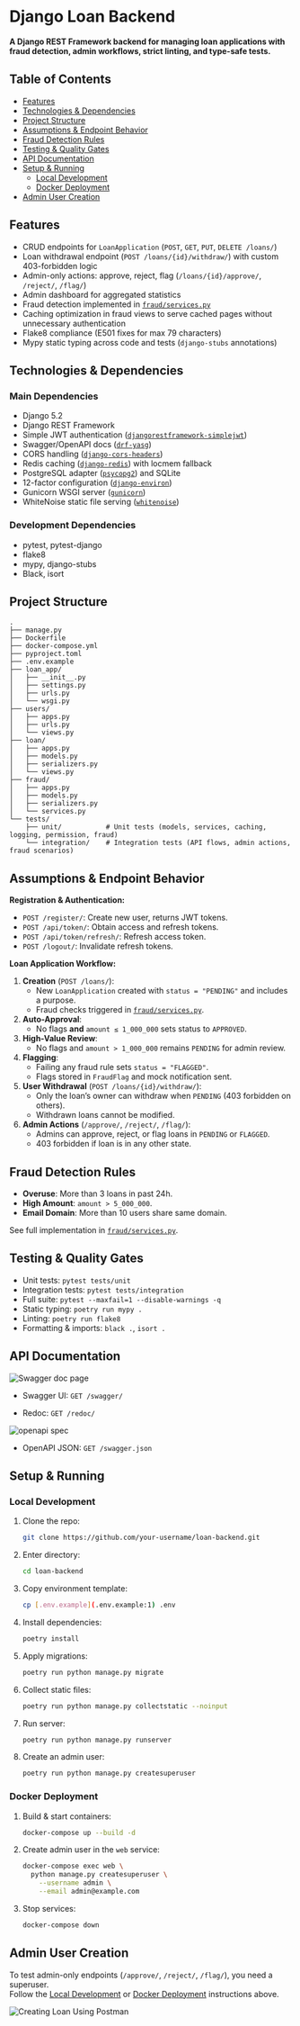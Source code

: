 # Django Loan Backend

**A Django REST Framework backend for managing loan applications with fraud detection, admin workflows, strict linting, and type-safe tests.**

## Table of Contents
- [Features](#features)
- [Technologies & Dependencies](#technologies--dependencies)
- [Project Structure](#project-structure)
- [Assumptions & Endpoint Behavior](#assumptions--endpoint-behavior)
- [Fraud Detection Rules](#fraud-detection-rules)
- [Testing & Quality Gates](#testing--quality-gates)
- [API Documentation](#api-documentation)
- [Setup & Running](#setup--running)
  - [Local Development](#local-development)
  - [Docker Deployment](#docker-deployment)
- [Admin User Creation](#admin-user-creation)

## Features
- CRUD endpoints for `LoanApplication` (`POST`, `GET`, `PUT`, `DELETE /loans/`)
- Loan withdrawal endpoint (`POST /loans/{id}/withdraw/`) with custom 403-forbidden logic
- Admin-only actions: approve, reject, flag (`/loans/{id}/approve/`, `/reject/`, `/flag/`)
- Admin dashboard for aggregated statistics
- Fraud detection implemented in [`fraud/services.py`](fraud/services.py:26)
- Caching optimization in fraud views to serve cached pages without unnecessary authentication
- Flake8 compliance (E501 fixes for max 79 characters)
- Mypy static typing across code and tests (`django-stubs` annotations)

## Technologies & Dependencies

### Main Dependencies
- Django 5.2
- Django REST Framework
- Simple JWT authentication ([`djangorestframework-simplejwt`](https://pypi.org/project/djangorestframework-simplejwt/))
- Swagger/OpenAPI docs ([`drf-yasg`](https://pypi.org/project/drf-yasg/))
- CORS handling ([`django-cors-headers`](https://pypi.org/project/django-cors-headers/))
- Redis caching ([`django-redis`](https://pypi.org/project/django-redis/)) with locmem fallback
- PostgreSQL adapter ([`psycopg2`](https://pypi.org/project/psycopg2/)) and SQLite
- 12-factor configuration ([`django-environ`](https://pypi.org/project/django-environ/))
- Gunicorn WSGI server ([`gunicorn`](https://pypi.org/project/gunicorn/))
- WhiteNoise static file serving ([`whitenoise`](https://pypi.org/project/whitenoise/))

### Development Dependencies
- pytest, pytest-django
- flake8
- mypy, django-stubs
- Black, isort

## Project Structure

```
.
├── manage.py
├── Dockerfile
├── docker-compose.yml
├── pyproject.toml
├── .env.example
├── loan_app/
│   ├── __init__.py
│   ├── settings.py
│   ├── urls.py
│   └── wsgi.py
├── users/
│   ├── apps.py
│   ├── urls.py
│   └── views.py
├── loan/
│   ├── apps.py
│   ├── models.py
│   ├── serializers.py
│   └── views.py
├── fraud/
│   ├── apps.py
│   ├── models.py
│   ├── serializers.py
│   └── services.py
└── tests/
    ├── unit/           # Unit tests (models, services, caching, logging, permission, fraud)
    └── integration/    # Integration tests (API flows, admin actions, fraud scenarios)
```

## Assumptions & Endpoint Behavior

**Registration & Authentication:**
- `POST /register/`: Create new user, returns JWT tokens.
- `POST /api/token/`: Obtain access and refresh tokens.
- `POST /api/token/refresh/`: Refresh access token.
- `POST /logout/`: Invalidate refresh tokens.

**Loan Application Workflow:**
1. **Creation** (`POST /loans/`):
   - New `LoanApplication` created with `status = "PENDING"` and includes a purpose.
   - Fraud checks triggered in [`fraud/services.py`](fraud/services.py:26).
2. **Auto-Approval**:  
   - No flags **and** `amount ≤ 1_000_000` sets status to `APPROVED`.
3. **High-Value Review**:  
   - No flags and `amount > 1_000_000` remains `PENDING` for admin review.
4. **Flagging**:  
   - Failing any fraud rule sets `status = "FLAGGED"`.
   - Flags stored in `FraudFlag` and mock notification sent.
5. **User Withdrawal** (`POST /loans/{id}/withdraw/`):
   - Only the loan’s owner can withdraw when `PENDING` (403 forbidden on others).
   - Withdrawn loans cannot be modified.
6. **Admin Actions** (`/approve/`, `/reject/`, `/flag/`):
   - Admins can approve, reject, or flag loans in `PENDING` or `FLAGGED`.
   - 403 forbidden if loan is in any other state.

## Fraud Detection Rules
- **Overuse**: More than 3 loans in past 24h.
- **High Amount**: `amount > 5_000_000`.
- **Email Domain**: More than 10 users share same domain.

See full implementation in [`fraud/services.py`](fraud/services.py:26).

## Testing & Quality Gates
- Unit tests: `pytest tests/unit`
- Integration tests: `pytest tests/integration`
- Full suite: `pytest --maxfail=1 --disable-warnings -q`
- Static typing: `poetry run mypy .`
- Linting: `poetry run flake8`
- Formatting & imports: `black .`, `isort .`

## API Documentation

![Swagger doc page](docs-files/images/swagger.png)

- Swagger UI: `GET /swagger/`

- Redoc: `GET /redoc/`


![openapi spec](docs-files/images/open-api.png)

- OpenAPI JSON: `GET /swagger.json`

## Setup & Running

### Local Development
1. Clone the repo:
   ```bash
   git clone https://github.com/your-username/loan-backend.git
   ```
2. Enter directory:
   ```bash
   cd loan-backend
   ```
3. Copy environment template:
   ```bash
   cp [.env.example](.env.example:1) .env
   ```
4. Install dependencies:
   ```bash
   poetry install
   ```
5. Apply migrations:
   ```bash
   poetry run python manage.py migrate
   ```
6. Collect static files:
   ```bash
   poetry run python manage.py collectstatic --noinput
   ```
7. Run server:
   ```bash
   poetry run python manage.py runserver
   ```
8. Create an admin user:
   ```bash
   poetry run python manage.py createsuperuser
   ```

### Docker Deployment
1. Build & start containers:
   ```bash
   docker-compose up --build -d
   ```
2. Create admin user in the `web` service:
   ```bash
   docker-compose exec web \
     python manage.py createsuperuser \
       --username admin \
       --email admin@example.com
   ```
3. Stop services:
   ```bash
   docker-compose down
   ```

## Admin User Creation
To test admin-only endpoints (`/approve/`, `/reject/`, `/flag/`), you need a superuser.  
Follow the [Local Development](#local-development) or [Docker Deployment](#docker-deployment) instructions above.



![Creating Loan Using Postman](docs-files/images/successful_loan_creation.png)




